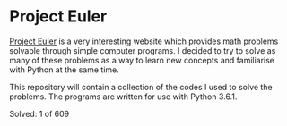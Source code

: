 # Project Euler

[Project Euler](http://projecteuler.net) is a very interesting website which provides math problems solvable through simple computer programs. I decided to try to solve as many of these problems as a way to learn new concepts and familiarise with Python at the same time.

This repository will contain a collection of the codes I used to solve the problems. The programs are written for use with Python 3.6.1.

Solved: 1 of 609
